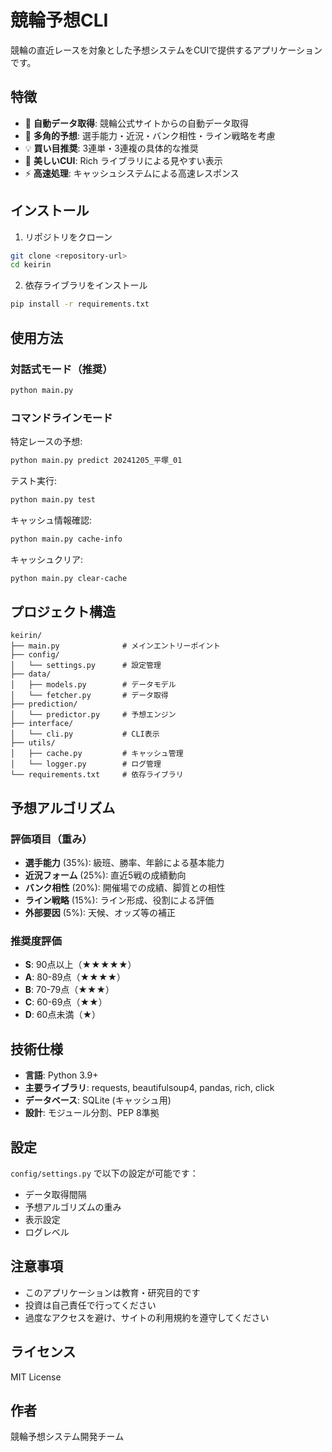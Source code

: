 # 競輪予想CLI

競輪の直近レースを対象とした予想システムをCUIで提供するアプリケーションです。

## 特徴

- 🚴 **自動データ取得**: 競輪公式サイトからの自動データ取得
- 🔮 **多角的予想**: 選手能力・近況・バンク相性・ライン戦略を考慮
- 💡 **買い目推奨**: 3連単・3連複の具体的な推奨
- 🎨 **美しいCUI**: Rich ライブラリによる見やすい表示
- ⚡ **高速処理**: キャッシュシステムによる高速レスポンス

## インストール

1. リポジトリをクローン
```bash
git clone <repository-url>
cd keirin
```

2. 依存ライブラリをインストール
```bash
pip install -r requirements.txt
```

## 使用方法

### 対話式モード（推奨）
```bash
python main.py
```

### コマンドラインモード

特定レースの予想:
```bash
python main.py predict 20241205_平塚_01
```

テスト実行:
```bash
python main.py test
```

キャッシュ情報確認:
```bash
python main.py cache-info
```

キャッシュクリア:
```bash
python main.py clear-cache
```

## プロジェクト構造

```
keirin/
├── main.py              # メインエントリーポイント
├── config/
│   └── settings.py      # 設定管理
├── data/
│   ├── models.py        # データモデル
│   └── fetcher.py       # データ取得
├── prediction/
│   └── predictor.py     # 予想エンジン
├── interface/
│   └── cli.py           # CLI表示
├── utils/
│   ├── cache.py         # キャッシュ管理
│   └── logger.py        # ログ管理
└── requirements.txt     # 依存ライブラリ
```

## 予想アルゴリズム

### 評価項目（重み）
- **選手能力** (35%): 級班、勝率、年齢による基本能力
- **近況フォーム** (25%): 直近5戦の成績動向
- **バンク相性** (20%): 開催場での成績、脚質との相性
- **ライン戦略** (15%): ライン形成、役割による評価
- **外部要因** (5%): 天候、オッズ等の補正

### 推奨度評価
- **S**: 90点以上（★★★★★）
- **A**: 80-89点（★★★★）
- **B**: 70-79点（★★★）
- **C**: 60-69点（★★）
- **D**: 60点未満（★）

## 技術仕様

- **言語**: Python 3.9+
- **主要ライブラリ**: requests, beautifulsoup4, pandas, rich, click
- **データベース**: SQLite (キャッシュ用)
- **設計**: モジュール分割、PEP 8準拠

## 設定

`config/settings.py` で以下の設定が可能です：

- データ取得間隔
- 予想アルゴリズムの重み
- 表示設定
- ログレベル

## 注意事項

- このアプリケーションは教育・研究目的です
- 投資は自己責任で行ってください
- 過度なアクセスを避け、サイトの利用規約を遵守してください

## ライセンス

MIT License

## 作者

競輪予想システム開発チーム